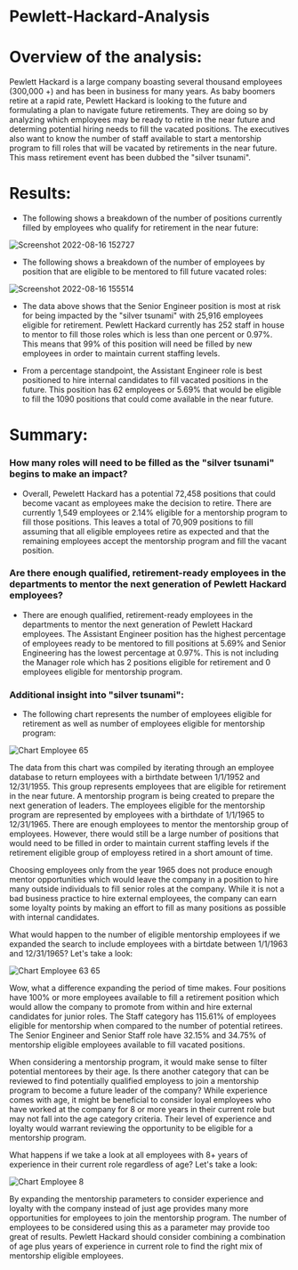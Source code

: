 # Pewlett-Hackard-Analysis

# Overview of the analysis: 
Pewlett Hackard is a large company boasting several thousand employees (300,000 +) and has been in business for many years.  As baby boomers retire at a rapid rate, Pewlett Hackard is looking to the future and formulating a plan to navigate future retirements.  They are doing so by analyzing which employees may be ready to retire in the near future and determing potential hiring needs to fill the vacated positions.  The executives also want to know the number of staff available to start a mentorship program to fill roles that will be vacated by retirements in the near future.  This mass retirement event has been dubbed the "silver tsunami". 

# Results: 

- The following shows a breakdown of the number of positions currently filled by employees who qualify for retirement in the near future:

![Screenshot 2022-08-16 152727](https://user-images.githubusercontent.com/107599510/184981526-a68cc15b-0dff-42bd-b13d-f297ef1b2f75.png)

- The following shows a breakdown of the number of employees by position that are eligible to be mentored to fill future vacated roles:

![Screenshot 2022-08-16 155514](https://user-images.githubusercontent.com/107599510/184984951-c37b84b3-b728-4514-b20d-f2c933e34161.png)

- The data above shows that the Senior Engineer position is most at risk for being impacted by the "silver tsunami" with 25,916 employees eligible for retirement.  Pewlett Hackard currently has 252 staff in house to mentor to fill those roles which is less than one percent or 0.97%.  This means that 99% of this position will need be filled by new employees in order to maintain current staffing levels.

- From a percentage standpoint, the Assistant Engineer role is best positioned to hire internal candidates to fill vacated positions in the future. This position has 62 employees or 5.69% that would be eligible to fill the 1090 positions that could come available in the near future.

# Summary: 

### How many roles will need to be filled as the "silver tsunami" begins to make an impact?

- Overall, Pewelett Hackard has a potential 72,458 positions that could become vacant as employees make the decision to retire.  There are currently 1,549 employees or 2.14% eligible for a mentorship program to fill those positions.  This leaves a total of 70,909 positions to fill assuming that all eligible employees retire as expected and that the remaining employees accept the mentorship program and fill the vacant position.

### Are there enough qualified, retirement-ready employees in the departments to mentor the next generation of Pewlett Hackard employees?

- There are enough qualified, retirement-ready employees in the departments to mentor the next generation of Pewlett Hackard employees.  The Assistant Engineer position has the highest percentage of employees ready to be mentored to fill positions at 5.69% and Senior Engineering has the lowest percentage at 0.97%.  This is not including the Manager role which has 2 positions eligible for retirement and 0 employees eligible for mentorship program.  

### Additional insight into "silver tsunami":

- The following chart represents the number of employees eligible for retirement as well as number of employees eligible for mentorship program:

![Chart Employee 65](https://user-images.githubusercontent.com/107599510/185025865-ecef53a5-a5b9-4b51-8e5c-c8d3d3bce621.png)

The data from this chart was compiled by iterating through an employee database to return employees with a birthdate between 1/1/1952 and 12/31/1955.  This group represents employees that are eligible for retirement in the near future.  A mentorship program is being created to prepare the next generation of leaders.  The employees eligible for the mentorship program are represented by employees with a birthdate of 1/1/1965 to 12/31/1965.  There are enough employees to mentor the mentorship group of employees.  However, there would still be a large number of positions that would need to be filled in order to maintain current staffing levels if the retirement eligible group of employess retired in a short amount of time.

Choosing employees only from the year 1965 does not produce enough mentor opportunities which would leave the company in a position to hire many outside individuals to fill senior roles at the company.  While it is not a bad business practice to hire external employees, the company can earn some loyalty points by making an effort to fill as many positions as possible with internal candidates.  

What would happen to the number of eligible mentorship employees if we expanded the search to include employees with a birtdate between 1/1/1963 and 12/31/1965?  Let's take a look:

![Chart Employee 63 65](https://user-images.githubusercontent.com/107599510/185025938-d41b5f15-84a9-4869-a1bc-cbdcea5c8515.png)

Wow, what a difference expanding the period of time makes.  Four positions have 100% or more employees available to fill a retirement position which would allow the company to promote from within and hire external candidates for junior roles.  The Staff category has 115.61% of employees eligible for mentorship when compared to the number of potential retirees.  The Senior Engineer and Senior Staff role have 32.15% and 34.75% of mentorship eligible employees available to fill vacated positions.

When considering a mentorship program, it would make sense to filter potential mentorees by their age.  Is there another category that can be reviewed to find potentially qualified employess to join a mentorship program to become a future leader of the company?  While experience comes with age, it might be beneficial to consider loyal employees who have worked at the company for 8 or more years in their current role but may not fall into the age category criteria.  Their level of experience and loyalty would warrant reviewing the opportunity to be eligible for a mentorship program.  

What happens if we take a look at all employees with 8+ years of experience in their current role regardless of age?  Let's take a look:

![Chart Employee 8](https://user-images.githubusercontent.com/107599510/185031172-90eded64-09fc-4175-bb55-a4798bfe4606.png)

By expanding the mentorship parameters to consider experience and loyalty with the company instead of just age provides many more opportunities for employees to join the mentorship program.  The number of employees to be considered using this as a parameter may provide too great of results.  Pewlett Hackard should consider combining a combination of age plus years of experience in current role to find the right mix of mentorship eligible employees.
